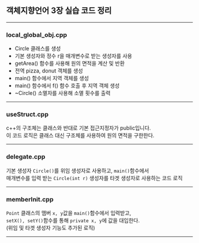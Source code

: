 ## 객체지향언어 3장 실습 코드 정리
---
### local_global_obj.cpp
- Circle 클래스를 생성
- 기본 생성자와 정수 r을 매개변수로 받는 생성자를 사용
- getArea() 함수를 사용해 원의 면적을 계산 및 반환
- 전역 pizza, donut 객체를 생성
- main() 함수에서 지역 객체를 생성
- main() 함수에서 f() 함수 호출 후 지역 객체 생성
- ~Circle() 소멸자를 사용해 소멸 횟수를 출력
---
### useStruct.cpp
c++의 구조체는 클래스와 반대로 기본 접근지정자가 public입니다.<br>
이 코드 로직은 클래스 대신 구조체를 사용하여 원의 면적을 구한한다.

---
### delegate.cpp
기본 생성자 `Circle()`를 위임 생성자로 사용하고, `main()`함수에서<br>
매개변수를 입력 받는 `Circle(int r)` 생성자를 타겟 생성자로 사용하는 코드 로직

---
### memberInit.cpp
`Point` 클래스의 맴버 `x, y`값을 `main()`함수에서 입력받고, <br>
`setX(), setY()`함수를 통해 `private x, y`에 값을 대입한다. <br>
(위임 및 타겟 생성자 기능도 추가된 로직)

---
